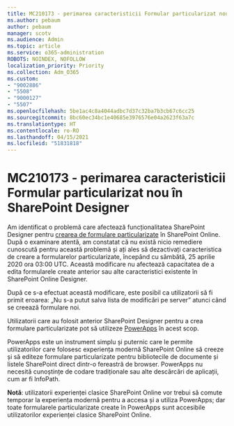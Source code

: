 ```yaml
---
title: MC210173 - perimarea caracteristicii Formular particularizat nou în SharePoint Designer
ms.author: pebaum
author: pebaum
manager: scotv
ms.audience: Admin
ms.topic: article
ms.service: o365-administration
ROBOTS: NOINDEX, NOFOLLOW
localization_priority: Priority
ms.collection: Adm_O365
ms.custom:
- "9002886"
- "5508"
- "9000127"
- "5507"
ms.openlocfilehash: 5be1ac4c8a4044adbc7d37c32ba7b3cb67c6cc25
ms.sourcegitcommit: 8bc60ec34bc1e40685e3976576e04a2623f63a7c
ms.translationtype: HT
ms.contentlocale: ro-RO
ms.lasthandoff: 04/15/2021
ms.locfileid: "51831818"
---
```

# <a name="mc210173---sharepoint-designer-new-custom-form-feature-deprecation"></a>MC210173 - perimarea caracteristicii Formular particularizat nou în SharePoint Designer

Am identificat o problemă care afectează funcționalitatea SharePoint Designer pentru [crearea de formulare particularizate](https://support.microsoft.com/en-us/office/create-a-custom-list-form-using-sharepoint-designer-917d8fdb-ee00-4441-adb3-a94612d1d105?ui=en-us&rs=en-us&ad=us#bm2) în SharePoint Online. După o examinare atentă, am constatat că nu există nicio remediere cunoscută pentru această problemă și ați ales să dezactivați caracteristica de creare a formularelor particularizate, începând cu sâmbătă, 25 aprilie 2020 ora 03:00 UTC. Această modificare nu afectează capacitatea de a edita formularele create anterior sau alte caracteristici existente în SharePoint Online Designer.

După ce s-a efectuat această modificare, este posibil ca utilizatorii să fi primit eroarea: „Nu s-a putut salva lista de modificări pe server” atunci când se creează formulare noi.

Utilizatorii care au folosit anterior SharePoint Designer pentru a crea formulare particularizate pot să utilizeze [PowerApps](https://docs.microsoft.com/powerapps/maker/canvas-apps/customize-list-form) în acest scop.

PowerApps este un instrument simplu și puternic care le permite utilizatorilor care folosesc experiența modernă SharePoint Online să creeze și să editeze formulare particularizate pentru bibliotecile de documente și listele SharePoint direct dintr-o fereastră de browser. PowerApps nu necesită cunoștințe de codare tradiționale sau alte descărcări de aplicații, cum ar fi InfoPath.

**Notă**: utilizatorii experienței clasice SharePoint Online vor trebui să comute temporar la experiența modernă pentru a accesa și a utiliza PowerApps; dar toate formularele particularizate create în PowerApps sunt accesibile utilizatorilor experienței clasice SharePoint Online.
